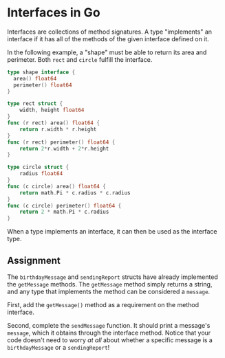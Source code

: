 # Interfaces in Go

Interfaces are collections of method signatures. A type "implements" an interface if it has all of the methods of the given interface defined on it.

In the following example, a "shape" must be able to return its area and perimeter. Both `rect` and `circle` fulfill the interface.

```go
type shape interface {
  area() float64
  perimeter() float64
}

type rect struct {
    width, height float64
}
func (r rect) area() float64 {
    return r.width * r.height
}
func (r rect) perimeter() float64 {
    return 2*r.width + 2*r.height
}

type circle struct {
    radius float64
}
func (c circle) area() float64 {
    return math.Pi * c.radius * c.radius
}
func (c circle) perimeter() float64 {
    return 2 * math.Pi * c.radius
}

```

When a type implements an interface, it can then be used as the interface type.

## Assignment

The `birthdayMessage` and `sendingReport` structs have already implemented the `getMessage` methods. The `getMessage` method simply returns a string, and any type that implements the method can be considered a `message`.

First, add the `getMessage()` method as a requirement on the method interface.

Second, complete the `sendMessage` function. It should print a message's `message`, which it obtains through the interface method. Notice that your code doesn't need to worry *at all* about whether a specific message is a `birthdayMessage` or a `sendingReport`!
